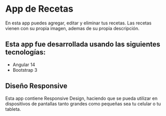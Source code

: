 # App de Recetas

En esta app puedes agregar, editar y eliminar tus recetas.
Las recetas vienen con su propia imagen, ademas de su
propia descripción.


## Esta app fue desarrollada usando las siguientes tecnologías:

- Angular 14
- Bootstrap 3

## Diseño Responsive 

Esta app contiene Responsive Design, haciendo que se pueda utilizar en dispositivos de pantallas tanto grandes como pequeñas sea tu celular o tu tableta.
